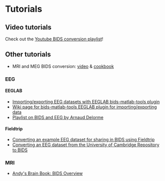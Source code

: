 # Tutorials

## Video tutorials

Check out the
[Youtube BIDS conversion playlist](https://www.youtube.com/watch?v=pAv9WuyyF3g&list=PLtJYlrqQ3YK_M4YgkUx6akJqlHF1R7A5g)!

<!--
<div align="center">
    <iframe
        width="560"
        height="315"
        src="https://www.youtube.com/embed/pAv9WuyyF3g"
        title="YouTube video player"
        frameborder="0"
        allow="accelerometer; autoplay; clipboard-write; encrypted-media; gyroscope; picture-in-picture" allowfullscreen>
    </iframe>
</div>
-->

## Other tutorials

-   MRI and MEG BIDS conversion:
    [video](https://www.youtube.com/watch?v=m7vEHGpqQIw) &
    [cookbook](https://remi-gau.github.io/bids_cookbook)


### EEG

#### EEGLAB

-   [Importing/exporting EEG datasets with EEGLAB bids-matlab-tools plugin](https://eeglab.org/tutorials/11_Scripting/Analyzing_EEG_BIDS_data_in_EEGLAB.html)
-   [Wiki page for bids-matlab-tools EEGLAB plugin for importing/exporting data](https://github.com/sccn/bids-matlab-tools/wiki)
-   [Playlist on BIDS and EEG by Arnaud Delorme](https://www.youtube.com/playlist?list=PLXc9qfVbMMN3II4EnVQNjOeVl-UprWlnM)

#### Fieldtrip

-   [Converting an example EEG dataset for sharing in BIDS using Fieldtrip](http://www.fieldtriptoolbox.org/example/bids_eeg/)
-   [Converting an EEG dataset from the University of Cambridge Repository to BIDS](http://www.fieldtriptoolbox.org/workshop/madrid2019/bids_sedation/)


### MRI

-   [Andy's Brain Book: BIDS Overview](https://andysbrainbook.readthedocs.io/en/latest/OpenScience/OS/BIDS_Overview.html)
